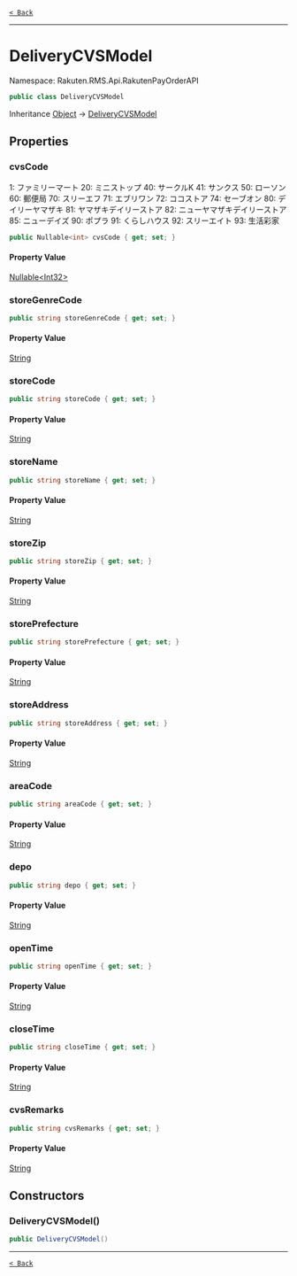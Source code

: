 [`< Back`](./)

---

# DeliveryCVSModel

Namespace: Rakuten.RMS.Api.RakutenPayOrderAPI

```csharp
public class DeliveryCVSModel
```

Inheritance [Object](https://docs.microsoft.com/en-us/dotnet/api/system.object) → [DeliveryCVSModel](./rakuten.rms.api.rakutenpayorderapi.deliverycvsmodel)

## Properties

### **cvsCode**

1: ファミリーマート
 20: ミニストップ
 40: サークルK
 41: サンクス
 50: ローソン
 60: 郵便局
 70: スリーエフ
 71: エブリワン
 72: ココストア
 74: セーブオン
 80: デイリーヤマザキ
 81: ヤマザキデイリーストア
 82: ニューヤマザキデイリーストア
 85: ニューデイズ
 90: ポプラ
 91: くらしハウス
 92: スリーエイト
 93: 生活彩家

```csharp
public Nullable<int> cvsCode { get; set; }
```

#### Property Value

[Nullable&lt;Int32&gt;](https://docs.microsoft.com/en-us/dotnet/api/system.nullable-1)<br>

### **storeGenreCode**

```csharp
public string storeGenreCode { get; set; }
```

#### Property Value

[String](https://docs.microsoft.com/en-us/dotnet/api/system.string)<br>

### **storeCode**

```csharp
public string storeCode { get; set; }
```

#### Property Value

[String](https://docs.microsoft.com/en-us/dotnet/api/system.string)<br>

### **storeName**

```csharp
public string storeName { get; set; }
```

#### Property Value

[String](https://docs.microsoft.com/en-us/dotnet/api/system.string)<br>

### **storeZip**

```csharp
public string storeZip { get; set; }
```

#### Property Value

[String](https://docs.microsoft.com/en-us/dotnet/api/system.string)<br>

### **storePrefecture**

```csharp
public string storePrefecture { get; set; }
```

#### Property Value

[String](https://docs.microsoft.com/en-us/dotnet/api/system.string)<br>

### **storeAddress**

```csharp
public string storeAddress { get; set; }
```

#### Property Value

[String](https://docs.microsoft.com/en-us/dotnet/api/system.string)<br>

### **areaCode**

```csharp
public string areaCode { get; set; }
```

#### Property Value

[String](https://docs.microsoft.com/en-us/dotnet/api/system.string)<br>

### **depo**

```csharp
public string depo { get; set; }
```

#### Property Value

[String](https://docs.microsoft.com/en-us/dotnet/api/system.string)<br>

### **openTime**

```csharp
public string openTime { get; set; }
```

#### Property Value

[String](https://docs.microsoft.com/en-us/dotnet/api/system.string)<br>

### **closeTime**

```csharp
public string closeTime { get; set; }
```

#### Property Value

[String](https://docs.microsoft.com/en-us/dotnet/api/system.string)<br>

### **cvsRemarks**

```csharp
public string cvsRemarks { get; set; }
```

#### Property Value

[String](https://docs.microsoft.com/en-us/dotnet/api/system.string)<br>

## Constructors

### **DeliveryCVSModel()**

```csharp
public DeliveryCVSModel()
```

---

[`< Back`](./)

